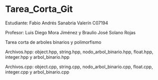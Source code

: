 # Tarea_Corta_Git
Estudiante: Fabio Andrés Sanabria Valerín C07194

Profesor: Luis Diego Mora Jiménez y Braulio José Solano Rojas

Tarea corta de arboles binarios y polimorfismo

Archivos.hpp: object.hpp, string.hpp, nodo_arbol_binario.hpp, float.hpp, integer.hpp y arbol_binario.hpp

Archivos.cpp: object.cpp, string.cpp, nodo_arbol_binario.cpp, float.cpp, integer.cpp y arbol_binario.cpp 
